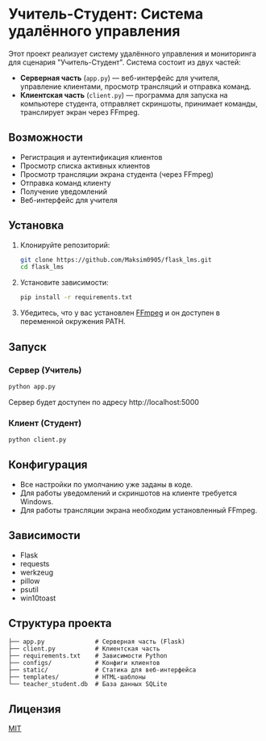 # Учитель-Студент: Система удалённого управления

Этот проект реализует систему удалённого управления и мониторинга для сценария "Учитель-Студент". Система состоит из двух частей:
- **Серверная часть** (`app.py`) — веб-интерфейс для учителя, управление клиентами, просмотр трансляций и отправка команд.
- **Клиентская часть** (`client.py`) — программа для запуска на компьютере студента, отправляет скриншоты, принимает команды, транслирует экран через FFmpeg.

## Возможности
- Регистрация и аутентификация клиентов
- Просмотр списка активных клиентов
- Просмотр трансляции экрана студента (через FFmpeg)
- Отправка команд клиенту
- Получение уведомлений
- Веб-интерфейс для учителя

## Установка
1. Клонируйте репозиторий:
   ```bash
   git clone https://github.com/Maksim0905/flask_lms.git
   cd flask_lms
   ```
2. Установите зависимости:
   ```bash
   pip install -r requirements.txt
   ```
3. Убедитесь, что у вас установлен [FFmpeg](https://ffmpeg.org/download.html) и он доступен в переменной окружения PATH.

## Запуск
### Сервер (Учитель)
```bash
python app.py
```
Сервер будет доступен по адресу http://localhost:5000

### Клиент (Студент)
```bash
python client.py
```

## Конфигурация
- Все настройки по умолчанию уже заданы в коде.
- Для работы уведомлений и скриншотов на клиенте требуется Windows.
- Для работы трансляции экрана необходим установленный FFmpeg.

## Зависимости
- Flask
- requests
- werkzeug
- pillow
- psutil
- win10toast

## Структура проекта
```
├── app.py              # Серверная часть (Flask)
├── client.py           # Клиентская часть
├── requirements.txt    # Зависимости Python
├── configs/            # Конфиги клиентов
├── static/             # Статика для веб-интерфейса
├── templates/          # HTML-шаблоны
└── teacher_student.db  # База данных SQLite
```

## Лицензия
[MIT](LICENSE) 
